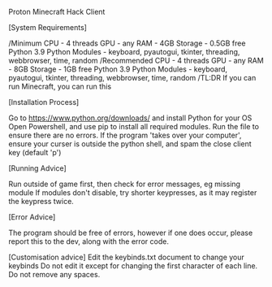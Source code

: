 Proton
Minecraft Hack Client

[System Requirements]

/Minimum
CPU - 4 threads
GPU - any
RAM - 4GB
Storage - 0.5GB free
Python 3.9
Python Modules - keyboard, pyautogui, tkinter, threading, webbrowser, time, random
/Recommended
CPU - 4 threads
GPU - any
RAM - 8GB
Storage - 1GB free
Python 3.9
Python Modules - keyboard, pyautogui, tkinter, threading, webbrowser, time, random
/TL:DR If you can run Minecraft, you can run this

[Installation Process]

Go to https://www.python.org/downloads/ and install Python for your OS
Open Powershell, and use pip to install all required modules.
Run the file to ensure there are no errors.
If the program 'takes over your computer', ensure your curser is outside the python shell, and spam the close client key (default 'p')

[Running Advice]

Run outside of game first, then check for error messages, eg missing module
If modules don't disable, try shorter keypresses, as it may register the keypress twice.

[Error Advice]

The program should be free of errors, however if one does occur, please report this to the dev, along with the error code.

[Customisation advice]
Edit the keybinds.txt document to change your keybinds
Do not edit it except for changing the first character of each line. Do not remove any spaces.
